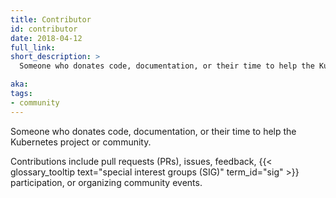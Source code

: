 ```yaml
---
title: Contributor
id: contributor
date: 2018-04-12
full_link: 
short_description: >
  Someone who donates code, documentation, or their time to help the Kubernetes project or community.

aka: 
tags:
- community
---
```

 Someone who donates code, documentation, or their time to help the Kubernetes project or community.

<!--more--> 

Contributions include pull requests (PRs), issues, feedback, {{< glossary_tooltip text="special interest groups (SIG)" term_id="sig" >}} participation, or organizing community events.

